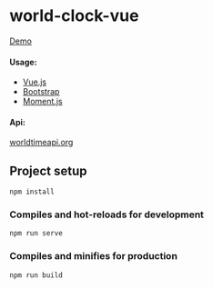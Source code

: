 # world-clock-vue

[Demo](http://https://zzharuk.github.io/world-clock-vue/)

#### Usage:

- [Vue.js](https://vuejs.org/)
- [Bootstrap](https://getbootstrap.com/)
- [Moment.js](https://momentjs.com/)

#### Api:

[worldtimeapi.org](http://worldtimeapi.org/api/)

## Project setup

```
npm install
```

### Compiles and hot-reloads for development

```
npm run serve
```

### Compiles and minifies for production

```
npm run build
```
